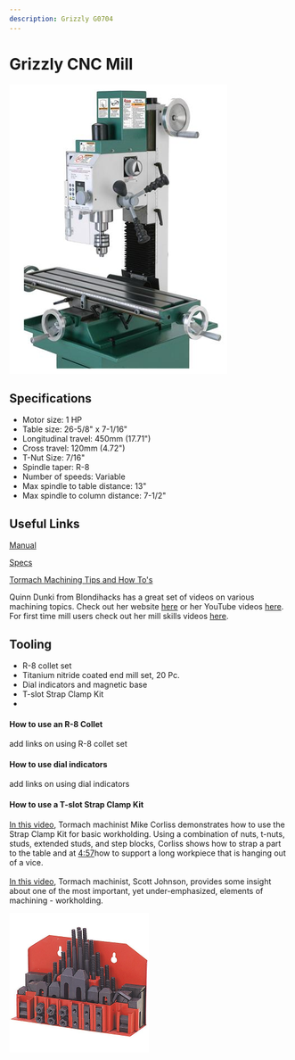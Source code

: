 ```yaml
---
description: Grizzly G0704
---
```


# Grizzly CNC Mill

![](<../.gitbook/assets/image (115).png>)

## Specifications

* Motor size: 1 HP
* Table size: 26-5/8" x 7-1/16"
* Longitudinal travel: 450mm (17.71")
* Cross travel: 120mm (4.72")
* T-Nut Size: 7/16"
* Spindle taper: R-8
* Number of speeds: Variable
* Max spindle to table distance: 13"
* Max spindle to column distance: 7-1/2"

## Useful Links

[Manual](https://drive.google.com/file/d/1ugijrJbTJ6xL7cI6AJdM4XCdyn13UwDp/view?usp=sharing)

[Specs](https://drive.google.com/file/d/1OgEu6Z53OMu2ozl\_onwDVhtvIWdLNl2x/view?usp=sharing)

[Tormach Machining Tips and How To's](https://www.youtube.com/playlist?list=PLD30BEC599D6128AE)

Quinn Dunki from Blondihacks has a great set of videos on various machining topics. Check out her website [here](http://blondihacks.com) or her YouTube videos [here](https://www.youtube.com/c/Blondihacks/featured). For first time mill users check out her mill skills videos [here](https://www.youtube.com/playlist?list=PLY67-4BrEae9m8v20LNARIRl9Pd9bdFRZ).

## Tooling

* R-8 collet set
* Titanium nitride coated end mill set, 20 Pc.
* Dial indicators and magnetic base
* T-slot Strap Clamp Kit
*

#### How to use an R-8 Collet

add links on using R-8 collet set

#### How to use dial indicators

add links on using dial indicators

#### How to use a T-slot Strap Clamp Kit&#x20;

[In this video](https://www.youtube.com/watch?v=cS\_KkHOe8dc), Tormach machinist Mike Corliss demonstrates how to use the Strap Clamp Kit for basic workholding. Using a combination of nuts, t-nuts, studs, extended studs, and step blocks, Corliss shows how to strap a part to the table and at [4:57](https://www.youtube.com/watch?v=cS\_KkHOe8dc\&t=297s)​ how to support a long workpiece that is hanging out of a vice.\
\
[In this video](https://www.youtube.com/watch?v=lCJyCT\_Tqo8), Tormach machinist, Scott Johnson, provides some insight about one of the most important, yet under-emphasized, elements of machining - workholding.

![](<../.gitbook/assets/image (131).png>)



